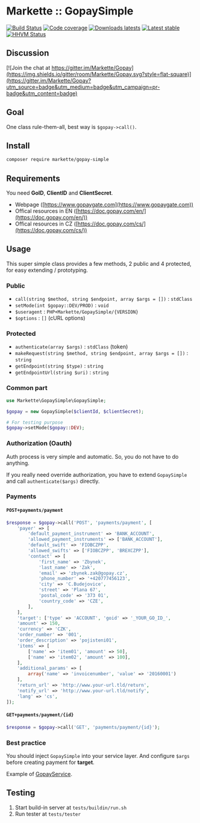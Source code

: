 # Markette :: GopaySimple

[![Build Status](https://img.shields.io/travis/Markette/GopaySimple.svg?style=flat-square)](https://travis-ci.org/Markette/GopaySimple)
[![Code coverage](https://img.shields.io/coveralls/Markette/GopaySimple.svg?style=flat-square)](https://coveralls.io/r/Markette/GopaySimple)
[![Downloads latests](https://img.shields.io/packagist/dt/markette/gopay-simple.svg?style=flat-square)](https://packagist.org/packages/markette/gopay-simple)
[![Latest stable](https://img.shields.io/packagist/v/markette/gopay-simple.svg?style=flat-square)](https://packagist.org/packages/markette/gopay-simple)
[![HHVM Status](https://img.shields.io/hhvm/markette/gopay-simple.svg?style=flat-square)](http://hhvm.h4cc.de/package/markette/gopay-simple)

## Discussion

[![Join the chat at https://gitter.im/Markette/Gopay](https://img.shields.io/gitter/room/Markette/Gopay.svg?style=flat-square)](https://gitter.im/Markette/Gopay?utm_source=badge&utm_medium=badge&utm_campaign=pr-badge&utm_content=badge)

## Goal

One class rule-them-all, best way is `$gopay->call()`.

## Install

```bash
composer require markette/gopay-simple
```

## Requirements

You need **GoID**, **ClientID** and **ClientSecret**.

* Webpage ([https://www.gopaygate.com](https://www.gopaygate.com))
* Offical resources in EN ([https://doc.gopay.com/en/](https://doc.gopay.com/en/))
* Offical resources in CZ ([https://doc.gopay.com/cs/](https://doc.gopay.com/cs/))

## Usage

This super simple class provides a few methods, 2 public and 4 protected, for easy extending / prototyping.

### Public

- `call(string $method, string $endpoint, array $args = [])` : `stdClass`
- `setMode(int $gopay::DEV/PROD)` : `void`
- `$useragent` : `PHP+Markette/GopaySimple/{VERSION}`
- `$options` : `[]` (cURL options)

### Protected

- `authenticate(array $args)` : `stdClass` (token)
- `makeRequest(string $method, string $endpoint, array $args = [])` : `string`
- `getEndpoint(string $type)` : `string`
- `getEndpointUrl(string $uri)` : `string`

### Common part

```php
use Markette\GopaySimple\GopaySimple;

$gopay = new GopaySimple($clientId, $clientSecret);

# For testing purpose
$gopay->setMode($gopay::DEV);
```

### Authorization (Oauth)

Auth process is very simple and automatic. So, you do not have to do anything.

If you really need override authorization, you have to extend `GopaySimple` and call `authenticate($args)` directly.

### Payments

#### `POST+payments/payment`

```php
$response = $gopay->call('POST', 'payments/payment', [
    'payer' => [
        'default_payment_instrument' => 'BANK_ACCOUNT',
        'allowed_payment_instruments' => ['BANK_ACCOUNT'],
        'default_swift' => 'FIOBCZPP',
        'allowed_swifts' => ['FIOBCZPP', 'BREXCZPP'],
        'contact' => [
            'first_name' => 'Zbynek',
            'last_name' => 'Zak',
            'email' => 'zbynek.zak@gopay.cz',
            'phone_number' => '+420777456123',
            'city' => 'C.Budejovice',
            'street' => 'Plana 67',
            'postal_code' => '373 01',
            'country_code' => 'CZE',
        ],
    ],
    'target': ['type' => 'ACCOUNT', 'goid' => '_YOUR_GO_ID_',
    'amount' => 150,
    'currency' => 'CZK',
    'order_number' => '001',
    'order_description' => 'pojisteni01',
    'items' => [
        ['name' => 'item01', 'amount' => 50],
        ['name' => 'item02', 'amount' => 100],
    ],
    'additional_params' => [
        array('name' => 'invoicenumber', 'value' => '20160001')
    ],
    'return_url' => 'http://www.your-url.tld/return',
    'notify_url' => 'http://www.your-url.tld/notify',
    'lang' => 'cs',
]);
```

#### `GET+payments/payment/{id}`

```php
$response = $gopay->call('GET', 'payments/payment/{id}');
```

### Best practice

You should inject `GopaySimple` into your service layer. And configure `$args` before creating payment for **target**.

Example of [GopayService](https://github.com/Markette/GopaySimple/blob/master/examples/GopayService.php).

## Testing

1. Start build-in server at `tests/buildin/run.sh`
2. Run tester at `tests/tester`
